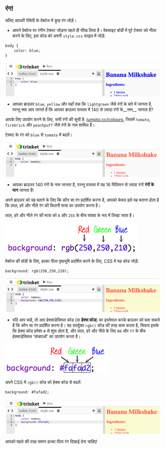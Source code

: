 ## रंग!

चलिए आपकी रेसिपी के वेबपेज में कुछ रंग जोड़ें।



+ आपने वेबपेज पर रंगीन टेक्स्ट जोड़ना पहले ही सीख लिया है। वेबसाइट बॉडी में पूरे टेक्स्ट को नीला करने के लिए, इस कोड को अपनी `style.css` फाइल में जोड़ें:

```
body {
    color: blue;
}
```

![screenshot](images/recipe-blue.png)

+ आपका ब्राउज़र `blue`, `yellow` और यहाँ तक कि `lightgreen` जैसे रंगों के बारे में जानता है, परन्तु क्या आप जानते हैं कि आपका ब्राउज़र वास्तव में 140 से ज़्यादा रंगों के__नाम__ जानता है?

आपके लिए उपयोग करने के लिए, सभी रंगों की सूची है: [jumpto.cc/colours](http://jumpto.cc/colours), जिसमें `tomato`, `firebrick` और `peachpuff` जैसे रंगों के नाम शामिल हैं।

टेक्स्ट के रंग को `blue` से `tomato` में बदलें।

![screenshot](images/recipe-tomato.png)

+ आपका ब्राउज़र 140 रंगों के नाम जानता है, परन्तु वास्तव में यह 16 मिलियन से ज़्यादा रंगों __रंगों के मान__ जानता है!


अपने ब्राउज़र को यह बताने के लिए कि कौन सा रंग प्रदर्शित करना है, आपको केवल इसे यह बताना होता है कि लाल, हरे और नीले रंग की कितनी मात्रा का उपयोग करना है।

लाल, हरे और नीले रंग की मात्रा को `0` और `255` के बीच संख्या के रूप में लिखा जाता है।

![screenshot](images/recipe-rgb-img.png)

वेबपेज की बॉडी के लिए, हल्का पीला पृष्ठभूमि प्रदर्शित करने के लिए, CSS में यह कोड जोड़ें:

```
background: rgb(250,250,210);
```

![screenshot](images/recipe-rgb.png)

+ यदि आप चाहें, तो आप हेक्साडेसिमल कोड (या __हेक्स कोड__) का इस्तेमाल करके ब्राउज़र को बता सकते हैं कि कौन सा रंग प्रदर्शित करना है। यह उपर्युक्त `rgb()` कोड की तरह काम करता है, सिवाय इसके कि हेक्स कोड हमेशा `#` से शुरू होता है, और लाल, हरे और नीले के लिए `00` और `ff` के बीच हेक्साडेसिमल ‘संख्याओं’ का उपयोग करता है।

![screenshot](images/recipe-hex-img.png)

अपने CSS में `rgb()` कोड को हेक्स कोड से बदलें:

```
background: #fafad2;
```

![screenshot](images/recipe-hex.png)

आपको पहले की तरह समान हल्का पीला रंग दिखाई देना चाहिए!



